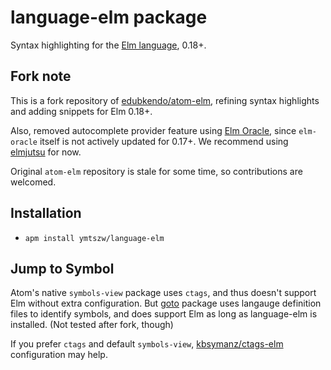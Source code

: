 # language-elm package

Syntax highlighting for the [Elm language](http://elm-lang.org/), 0.18+.

## Fork note

This is a fork repository of [edubkendo/atom-elm](https://github.com/edubkendo/atom-elm),
refining syntax highlights and adding snippets for Elm 0.18+.

Also, removed autocomplete provider feature using [Elm Oracle](https://github.com/ElmCast/elm-oracle),
since `elm-oracle` itself is not actively updated for 0.17+.
We recommend using [elmjutsu](https://github.com/halohalospecial/atom-elmjutsu) for now.

Original `atom-elm` repository is stale for some time, so contributions are welcomed.

## Installation

- `apm install ymtszw/language-elm`

## Jump to Symbol

Atom's native `symbols-view` package uses `ctags`, and thus doesn't support Elm without extra configuration.
But [goto](https://atom.io/packages/goto) package uses langauge definition files to identify symbols,
and does support Elm as long as language-elm is installed. (Not tested after fork, though)

If you prefer `ctags` and default `symbols-view`,
[kbsymanz/ctags-elm](https://github.com/kbsymanz/ctags-elm) configuration may help.
